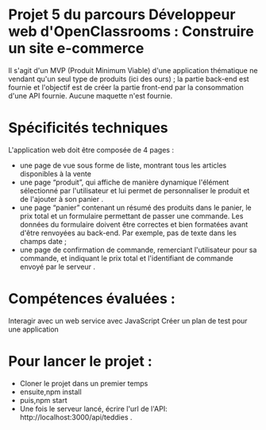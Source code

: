 # Projet 5 du parcours Développeur web d'OpenClassrooms : Construire un site e-commerce
Il s'agit d'un MVP (Produit Minimum Viable) d'une application thématique ne vendant qu'un seul type de produits (ici des ours) ; la partie back-end est fournie et l'objectif est de créer la partie front-end par la consommation d'une API fournie. Aucune maquette n'est fournie.

# Spécificités techniques
L'application web doit être composée de 4 pages :

- une page de vue sous forme de liste, montrant tous les articles disponibles à la vente
- une page “produit”, qui affiche de manière dynamique l'élément sélectionné par l'utilisateur et lui permet de personnaliser le produit et de l'ajouter à son panier .
- une page “panier” contenant un résumé des produits dans le panier, le prix total et un formulaire permettant de passer une commande. Les données du formulaire doivent être correctes et bien formatées avant d'être renvoyées au back-end. Par exemple, pas de texte dans les champs date ;
- une page de confirmation de commande, remerciant l'utilisateur pour sa commande, et indiquant le prix total et l'identifiant de commande envoyé par le serveur .

# Compétences évaluées :
Interagir avec un web service avec JavaScript
Créer un plan de test pour une application


# Pour lancer le projet :
- Cloner le projet dans un premier temps
- ensuite,npm install
- puis,npm start
- Une fois le serveur lancé, écrire l'url de l'API: http://localhost:3000/api/teddies .
